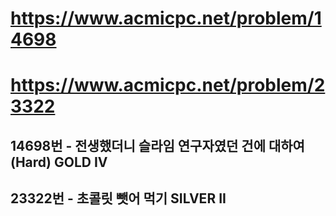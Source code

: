 # https://www.acmicpc.net/problem/14698
# https://www.acmicpc.net/problem/23322

## 14698번 - 전생했더니 슬라임 연구자였던 건에 대하여 (Hard) GOLD IV

## 23322번 - 초콜릿 뺏어 먹기 SILVER II